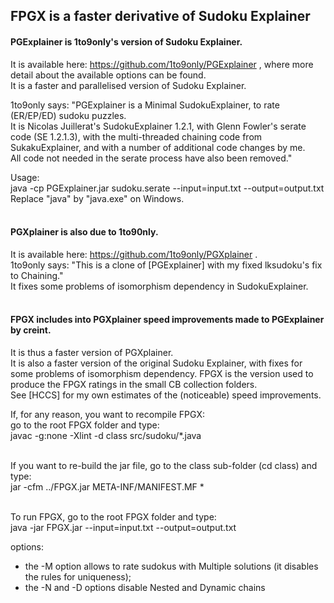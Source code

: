 ## FPGX is a faster derivative of Sudoku Explainer

#### PGExplainer is 1to9only's version of Sudoku Explainer. 
It is available here: https://github.com/1to9only/PGExplainer , where more detail about the available options can be found.<br>
It is a faster and parallelised version of Sudoku Explainer.<br>

1to9only says: "PGExplainer is a Minimal SudokuExplainer, to rate (ER/EP/ED) sudoku puzzles.<br>
It is Nicolas Juillerat's SudokuExplainer 1.2.1, with Glenn Fowler's serate code (SE 1.2.1.3), with the multi-threaded chaining code from SukakuExplainer, and with a number of additional code changes by me.<br>
All code not needed in the serate process have also been removed."<br>

Usage:<br>
java -cp PGExplainer.jar sudoku.serate --input=input.txt --output=output.txt<br>
Replace "java" by "java.exe" on Windows.<br><br>


#### PGXplainer is also due to 1to90nly. 
It is available here: https://github.com/1to9only/PGXplainer .<br>
1to9only says: "This is a clone of [PGExplainer] with my fixed lksudoku's fix to Chaining."<br>
It fixes some problems of isomorphism dependency in SudokuExplainer.<br><br>


#### FPGX includes into PGXplainer speed improvements made to PGExplainer by creint.
It is thus a faster version of PGXplainer. <br>
It is also a faster version of the original Sudoku Explainer, with fixes for some problems of isomorphism dependency.
FPGX is the version used to produce the FPGX ratings in the small CB collection folders.<br>
See [HCCS] for my own estimates of the (noticeable) speed improvements.


If, for any reason, you want to recompile FPGX:<br>
go to the root FPGX folder and type:<br>
javac -g:none -Xlint -d class src/sudoku/*.java<br><br>

If you want to re-build the jar  file, go to the class sub-folder (cd class) and type:<br>
jar -cfm ../FPGX.jar META-INF/MANIFEST.MF *<br><br>

To run FPGX, go to the root FPGX folder and type:<br>
java -jar FPGX.jar --input=input.txt --output=output.txt<br>

options:
* the -M option allows to rate sudokus with Multiple solutions (it disables the rules for uniqueness);
* the -N and -D options disable Nested and Dynamic chains<br>

